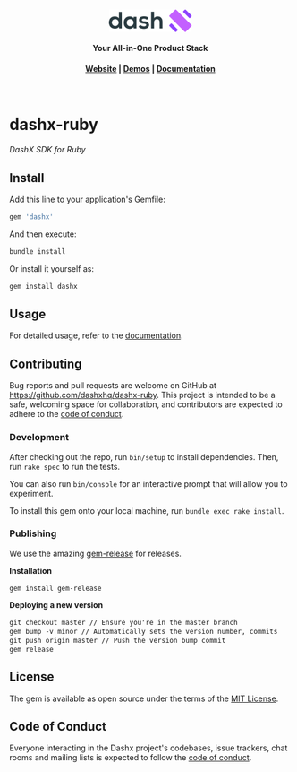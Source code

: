 <p align="center">
    <br />
    <a href="https://dashx.com"><img src="https://raw.githubusercontent.com/dashxhq/brand-book/master/assets/logo-black-text-color-icon@2x.png" alt="DashX" height="40" /></a>
    <br />
    <br />
    <strong>Your All-in-One Product Stack</strong>
</p>

<div align="center">
  <h4>
    <a href="https://dashx.com">Website</a>
    <span> | </span>
    <a href="https://dashxdemo.com">Demos</a>
    <span> | </span>
    <a href="https://docs.dashx.com/developer">Documentation</a>
  </h4>
</div>

<br />

# dashx-ruby

_DashX SDK for Ruby_

## Install

Add this line to your application's Gemfile:

```ruby
gem 'dashx'
```

And then execute:

```sh
bundle install
```

Or install it yourself as:

```sh
gem install dashx
```

## Usage

For detailed usage, refer to the [documentation](https://docs.dashx.com/developer).

## Contributing

Bug reports and pull requests are welcome on GitHub at https://github.com/dashxhq/dashx-ruby. This project is intended to be a safe, welcoming space for collaboration, and contributors are expected to adhere to the [code of conduct](https://github.com/dashxhq/dashx-ruby/blob/master/CODE_OF_CONDUCT.md).

### Development

After checking out the repo, run `bin/setup` to install dependencies. Then, run `rake spec` to run the tests.

You can also run `bin/console` for an interactive prompt that will allow you to experiment.

To install this gem onto your local machine, run `bundle exec rake install`.

### Publishing

We use the amazing [gem-release](https://github.com/svenfuchs/gem-release) for releases.

**Installation**

```
gem install gem-release
```

**Deploying a new version**

```
git checkout master // Ensure you're in the master branch
gem bump -v minor // Automatically sets the version number, commits
git push origin master // Push the version bump commit
gem release
```

## License

The gem is available as open source under the terms of the [MIT License](https://opensource.org/licenses/MIT).

## Code of Conduct

Everyone interacting in the Dashx project's codebases, issue trackers, chat rooms and mailing lists is expected to follow the [code of conduct](https://github.com/[USERNAME]/dashx/blob/master/CODE_OF_CONDUCT.md).
